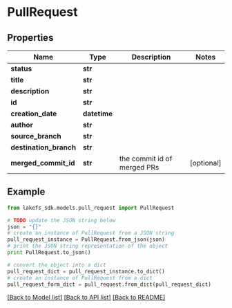 # PullRequest


## Properties

Name | Type | Description | Notes
------------ | ------------- | ------------- | -------------
**status** | **str** |  | 
**title** | **str** |  | 
**description** | **str** |  | 
**id** | **str** |  | 
**creation_date** | **datetime** |  | 
**author** | **str** |  | 
**source_branch** | **str** |  | 
**destination_branch** | **str** |  | 
**merged_commit_id** | **str** | the commit id of merged PRs | [optional] 

## Example

```python
from lakefs_sdk.models.pull_request import PullRequest

# TODO update the JSON string below
json = "{}"
# create an instance of PullRequest from a JSON string
pull_request_instance = PullRequest.from_json(json)
# print the JSON string representation of the object
print PullRequest.to_json()

# convert the object into a dict
pull_request_dict = pull_request_instance.to_dict()
# create an instance of PullRequest from a dict
pull_request_form_dict = pull_request.from_dict(pull_request_dict)
```
[[Back to Model list]](../README.md#documentation-for-models) [[Back to API list]](../README.md#documentation-for-api-endpoints) [[Back to README]](../README.md)


